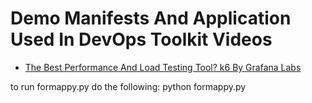 # Demo Manifests And Application Used In DevOps Toolkit Videos

* [The Best Performance And Load Testing Tool? k6 By Grafana Labs](https://youtu.be/5OgQuVAR14I)

to run formappy.py do the following: python formappy.py